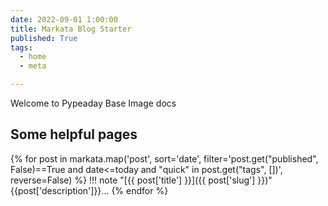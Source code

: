 ```yaml
---
date: 2022-09-01 1:00:00
title: Markata Blog Starter
published: True
tags:
  - home
  - meta

---
```


Welcome to Pypeaday Base Image docs

## Some helpful pages

{% for post in markata.map('post', sort='date', filter='post.get("published", False)==True and date<=today and "quick" in post.get("tags", [])', reverse=False) %}
!!! note "[{{ post['title'] }}]({{ post['slug'] }})"
    {{post['description']}}...
{% endfor %}

